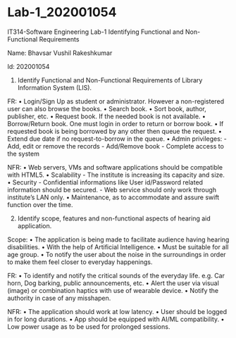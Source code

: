 # Lab-1_202001054
IT314-Software Engineering Lab-1
Identifying Functional and Non-Functional Requirements

Name: Bhavsar Vushil Rakeshkumar

Id: 202001054

1) Identify Functional and Non-Functional Requirements of Library Information System (LIS).

FR:
    • Login/Sign Up as student or administrator. However a non-registered user can also browse the books. 
    • Search book.
    • Sort book, author, publisher, etc.
    • Request book. If the needed book is not available.
    • Borrow/Return book. One must login in order to return or borrow book.
    • If requested book is being borrowed by any other then queue the request.
    • Extend due date if no request-to-borrow in the queue.
    • Admin privileges:
	    - Add, edit or remove the records
	    - Add/Remove book
	    - Complete access to the system

NFR:
    • Web servers, VMs and software applications should be compatible with HTML5.
    • Scalability
	    - The institute is increasing its capacity and size.
    • Security
	    - Confidential informations like User id/Password related information 		  should be secured.
	    - Web service should only work through institute’s LAN only.
    • Maintenance, as to accommodate and assure swift function over the time.


2) Identify scope, features and non-functional aspects of hearing aid application.

Scope:
    • The application is being made to facilitate audience having hearing disabilities.
    • With the help of Artificial Intelligence. 
    • Must be suitable for all age group.
    • To notify the user about the noise in the surroundings in order to make them feel closer to everyday happenings.
    
FR:
    • To identify and notify the critical sounds of the everyday life. 
      e.g. Car horn, Dog barking, public announcements, etc.
    • Alert the user via visual (image) or combination haptics with use of wearable device.
    • Notify the authority in case of any misshapen.

NFR:
    • The application should work at low latency.
    • User should be logged in for long durations.
    • App should be equipped with AI/ML compatibility.
    • Low power usage as to be used for prolonged sessions.
